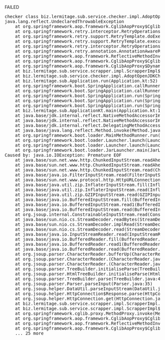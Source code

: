 FAILED

<pre>checker class biz.lermitage.sub.service.checker.impl.AdoptOpenJDK11LinuxChecker failed, ignoring
java.lang.reflect.UndeclaredThrowableException
	at org.springframework.aop.framework.CglibAopProxy$CglibMethodInvocation.proceed(CglibAopProxy.java:759)
	at org.springframework.retry.interceptor.RetryOperationsInterceptor$1.doWithRetry(RetryOperationsInterceptor.java:93)
	at org.springframework.retry.support.RetryTemplate.doExecute(RetryTemplate.java:329)
	at org.springframework.retry.support.RetryTemplate.execute(RetryTemplate.java:209)
	at org.springframework.retry.interceptor.RetryOperationsInterceptor.invoke(RetryOperationsInterceptor.java:119)
	at org.springframework.retry.annotation.AnnotationAwareRetryOperationsInterceptor.invoke(AnnotationAwareRetryOperationsInterceptor.java:163)
	at org.springframework.aop.framework.ReflectiveMethodInvocation.proceed(ReflectiveMethodInvocation.java:186)
	at org.springframework.aop.framework.CglibAopProxy$CglibMethodInvocation.proceed(CglibAopProxy.java:749)
	at org.springframework.aop.framework.CglibAopProxy$DynamicAdvisedInterceptor.intercept(CglibAopProxy.java:691)
	at biz.lermitage.sub.service.scrapper.impl.ScrapperImpl$$EnhancerBySpringCGLIB$$f943b8c0.fetchText(<generated>)
	at biz.lermitage.sub.service.checker.impl.AdoptOpenJDKChecker.check(AdoptOpenJDKChecker.kt:28)
	at biz.lermitage.sub.Application.run(Application.kt:52)
	at org.springframework.boot.SpringApplication.callRunner(SpringApplication.java:804)
	at org.springframework.boot.SpringApplication.callRunners(SpringApplication.java:788)
	at org.springframework.boot.SpringApplication.run(SpringApplication.java:333)
	at org.springframework.boot.SpringApplication.run(SpringApplication.java:1309)
	at org.springframework.boot.SpringApplication.run(SpringApplication.java:1298)
	at biz.lermitage.sub.ApplicationKt.main(Application.kt:115)
	at java.base/jdk.internal.reflect.NativeMethodAccessorImpl.invoke0(Native Method)
	at java.base/jdk.internal.reflect.NativeMethodAccessorImpl.invoke(NativeMethodAccessorImpl.java:62)
	at java.base/jdk.internal.reflect.DelegatingMethodAccessorImpl.invoke(DelegatingMethodAccessorImpl.java:43)
	at java.base/java.lang.reflect.Method.invoke(Method.java:566)
	at org.springframework.boot.loader.MainMethodRunner.run(MainMethodRunner.java:49)
	at org.springframework.boot.loader.Launcher.launch(Launcher.java:107)
	at org.springframework.boot.loader.Launcher.launch(Launcher.java:58)
	at org.springframework.boot.loader.JarLauncher.main(JarLauncher.java:88)
Caused by: java.io.IOException: Premature EOF
	at java.base/sun.net.www.http.ChunkedInputStream.readAheadBlocking(ChunkedInputStream.java:565)
	at java.base/sun.net.www.http.ChunkedInputStream.readAhead(ChunkedInputStream.java:609)
	at java.base/sun.net.www.http.ChunkedInputStream.read(ChunkedInputStream.java:696)
	at java.base/java.io.FilterInputStream.read(FilterInputStream.java:133)
	at java.base/sun.net.www.protocol.http.HttpURLConnection$HttpInputStream.read(HttpURLConnection.java:3510)
	at java.base/java.util.zip.InflaterInputStream.fill(InflaterInputStream.java:243)
	at java.base/java.util.zip.InflaterInputStream.read(InflaterInputStream.java:159)
	at java.base/java.util.zip.GZIPInputStream.read(GZIPInputStream.java:118)
	at java.base/java.io.BufferedInputStream.fill(BufferedInputStream.java:252)
	at java.base/java.io.BufferedInputStream.read1(BufferedInputStream.java:292)
	at java.base/java.io.BufferedInputStream.read(BufferedInputStream.java:351)
	at org.jsoup.internal.ConstrainableInputStream.read(ConstrainableInputStream.java:64)
	at java.base/sun.nio.cs.StreamDecoder.readBytes(StreamDecoder.java:284)
	at java.base/sun.nio.cs.StreamDecoder.implRead(StreamDecoder.java:326)
	at java.base/sun.nio.cs.StreamDecoder.read(StreamDecoder.java:178)
	at java.base/java.io.InputStreamReader.read(InputStreamReader.java:185)
	at java.base/java.io.BufferedReader.fill(BufferedReader.java:161)
	at java.base/java.io.BufferedReader.read1(BufferedReader.java:212)
	at java.base/java.io.BufferedReader.read(BufferedReader.java:287)
	at org.jsoup.parser.CharacterReader.bufferUp(CharacterReader.java:81)
	at org.jsoup.parser.CharacterReader.<init>(CharacterReader.java:37)
	at org.jsoup.parser.CharacterReader.<init>(CharacterReader.java:41)
	at org.jsoup.parser.TreeBuilder.initialiseParse(TreeBuilder.java:38)
	at org.jsoup.parser.HtmlTreeBuilder.initialiseParse(HtmlTreeBuilder.java:65)
	at org.jsoup.parser.TreeBuilder.parse(TreeBuilder.java:46)
	at org.jsoup.parser.Parser.parseInput(Parser.java:35)
	at org.jsoup.helper.DataUtil.parseInputStream(DataUtil.java:175)
	at org.jsoup.helper.HttpConnection$Response.parse(HttpConnection.java:835)
	at org.jsoup.helper.HttpConnection.get(HttpConnection.java:287)
	at biz.lermitage.sub.service.scrapper.impl.ScrapperImpl.fetchText(ScrapperImpl.kt:52)
	at biz.lermitage.sub.service.scrapper.impl.ScrapperImpl$$FastClassBySpringCGLIB$$afe6cac8.invoke(<generated>)
	at org.springframework.cglib.proxy.MethodProxy.invoke(MethodProxy.java:218)
	at org.springframework.aop.framework.CglibAopProxy$CglibMethodInvocation.invokeJoinpoint(CglibAopProxy.java:771)
	at org.springframework.aop.framework.ReflectiveMethodInvocation.proceed(ReflectiveMethodInvocation.java:163)
	at org.springframework.aop.framework.CglibAopProxy$CglibMethodInvocation.proceed(CglibAopProxy.java:749)
	... 25 more

</pre>